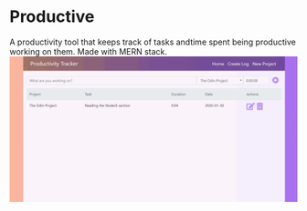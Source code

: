 # Productive
A productivity tool that keeps track of tasks andtime spent being productive working on them. Made with MERN stack.
![Drag Racing](1.jpg)
